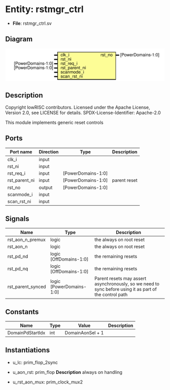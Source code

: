 # Entity: rstmgr_ctrl

- **File**: rstmgr_ctrl.sv
## Diagram

![Diagram](rstmgr_ctrl.svg "Diagram")
## Description

 Copyright lowRISC contributors.
 Licensed under the Apache License, Version 2.0, see LICENSE for details.
 SPDX-License-Identifier: Apache-2.0

 This module implements generic reset controls


## Ports

| Port name     | Direction | Type               | Description  |
| ------------- | --------- | ------------------ | ------------ |
| clk_i         | input     |                    |              |
| rst_ni        | input     |                    |              |
| rst_req_i     | input     | [PowerDomains-1:0] |              |
| rst_parent_ni | input     | [PowerDomains-1:0] | parent reset |
| rst_no        | output    | [PowerDomains-1:0] |              |
| scanmode_i    | input     |                    |              |
| scan_rst_ni   | input     |                    |              |
## Signals

| Name              | Type                     | Description                                                                                                |
| ----------------- | ------------------------ | ---------------------------------------------------------------------------------------------------------- |
| rst_aon_n_premux  | logic                    |  the always on root reset                                                                                  |
| rst_aon_n         | logic                    |  the always on root reset                                                                                  |
| rst_pd_nd         | logic [OffDomains-1:0]   |  the remaining resets                                                                                      |
| rst_pd_nq         | logic [OffDomains-1:0]   |  the remaining resets                                                                                      |
| rst_parent_synced | logic [PowerDomains-1:0] |  Parent resets may assert asynchronously, so we need to sync before using it as part  of the control path  |
## Constants

| Name             | Type | Value            | Description |
| ---------------- | ---- | ---------------- | ----------- |
| DomainPdStartIdx | int  | DomainAonSel + 1 |             |
## Instantiations

- u_lc: prim_flop_2sync
- u_aon_rst: prim_flop
**Description**
 always on handling

- u_rst_aon_mux: prim_clock_mux2

